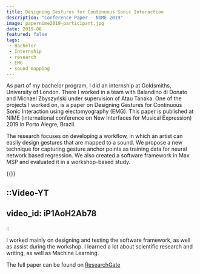 ```yaml
---
title: Designing Gestures for Continuous Sonic Interaction
description: "Conference Paper - NIME 2019"
image: papernime2019-participant.jpg
date: 2019-06
featured: false
tags:
 - Bachelor
 - Internship
 - research
 - EMG
 - sound mapping
---
```


As part of my bachelor program, I did an internship at Goldsmiths, University of London. There I worked in a team with Balandino di Donato and Michael Zbyszyński under supervision of Atau Tanaka. One of the projects I worked on, is a paper on Designing Gestures for Continuous Sonic Interaction using electomyography (EMG). This paper is published at NIME (international conference on New Interfaces for Musical Expression) 2019 in Porto Alegre, Brazil.

The research focuses on developing a workflow, in which an artist can easily design gestures that are mapped to a sound. We propose a new technique for capturing gesture anchor points as training data for neural network based regression. We also created a software framework in Max MSP and evaluated it in a workshop-based study.

{{<youtube iP1AoH2Ab78>}}

::Video-YT
---
video_id: iP1AoH2Ab78
---
::

I worked mainly on designing and testing the software framework, as well as assist during the workshop. I learned a lot about scientific research and writing, as well as Machine Learning.

The full paper can be found on [ResearchGate](https://www.researchgate.net/publication/333699768_Designing_Gestures_for_Continuous_Sonic_Interaction)
